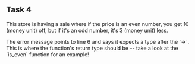 ## Task 4

This store is having a sale where if the price is an even number, you get 10 (money unit) off, but if it's an odd number, it's 3 (money unit) less.

<div class="hint">
  The error message points to line 6 and says it expects a type after the `->`.
  This is where the function's return type should be -- take a look at the `is_even` function for an example!
</div>
